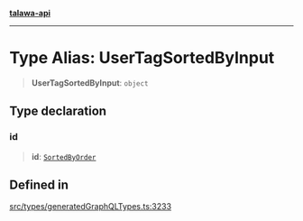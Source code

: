 [**talawa-api**](../../../README.md)

***

# Type Alias: UserTagSortedByInput

> **UserTagSortedByInput**: `object`

## Type declaration

### id

> **id**: [`SortedByOrder`](SortedByOrder.md)

## Defined in

[src/types/generatedGraphQLTypes.ts:3233](https://github.com/Suyash878/talawa-api/blob/b5a9d8b4a1ea678a3d6f5b710b3721f91a3052fc/src/types/generatedGraphQLTypes.ts#L3233)
